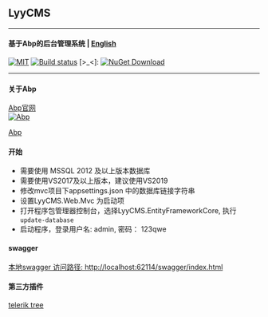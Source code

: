 ## LyyCMS
---
#### 基于Abp的后台管理系统  | [English](README.en.md)


[![MIT](https://img.shields.io/github/license/yongyaoli/LyyCMS?style=flat-square)](https://github.com/yongyaoli/LyyCMS/blob/main/LICENSE)
[![Build status](https://ci.appveyor.com/api/projects/status/xsv4y8h7h1xelkco?svg=true)](https://ci.appveyor.com/project/yongyaoli/lyycms)
[>_<]:
  [![NuGet Download](https://img.shields.io/nuget/dt/LyyCMS.svg?style=flat-square)](https://www.nuget.org/packages/LyyCMS)

---
#### 关于Abp
[Abp官网](https://aspnetboilerplate.com/)  
[![Abp](https://img.shields.io/nuget/v/Abp.svg?style=flat-square)](https://www.nuget.org/packages/Abp)


[Abp](https://abp.io/)

#### 开始
- 需要使用 MSSQL 2012 及以上版本数据库
- 需要使用VS2017及以上版本，建议使用VS2019
- 修改mvc项目下appsettings.json 中的数据库链接字符串
- 设置LyyCMS.Web.Mvc 为启动项
- 打开程序包管理器控制台，选择LyyCMS.EntityFrameworkCore, 执行 `update-database`
- 启动程序，登录用户名: admin,  密码： 123qwe




#### swagger

[本地swagger 访问路径: http://localhost:62114/swagger/index.html](http://localhost:62114/swagger/index.html)


#### 第三方插件
[telerik tree](https://demos.telerik.com/aspnet-mvc/treeview)
